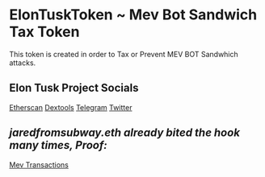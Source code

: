 # ElonTuskToken ~ Mev Bot Sandwich Tax Token

This token is created in order to Tax or Prevent MEV BOT Sandwhich attacks.

## Elon Tusk Project Socials

[Etherscan](https://etherscan.io/token/0x90c50ded94d73bc9bd1877fa641ff321cf766b9a)
[Dextools](https://www.dextools.io/app/en/ether/pair-explorer/0xc1b4a29f6597bd9df0dafb133a9ccf07360bdac2)
[Telegram]([https://twitter.com/elontusketh](https://t.me/elontuskether))
[Twitter](https://twitter.com/elontusketh)

## *jaredfromsubway.eth already bited the hook many times, Proof:*

[Mev Transactions](https://etherscan.io/token/0x90c50ded94d73bc9bd1877fa641ff321cf766b9a?a=0xd7913ae1f10001f74065562d05d9566d836d49f6)
